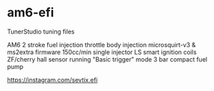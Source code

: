 # am6-efi
TunerStudio tuning files

AM6 2 stroke fuel injection
throttle body injection
microsquirt-v3 & ms2extra firmware
150cc/min single injector
LS smart ignition coils
ZF/cherry hall sensor running "Basic trigger" mode
3 bar compact fuel pump

https://instagram.com/sevtix.efi
